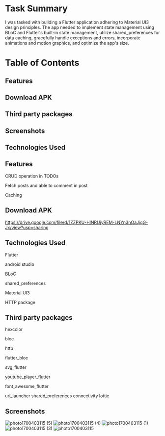 # Task Summary
I was tasked with building a Flutter application adhering to Material UI3 design principles. The app needed to implement state management using BLoC and Flutter's built-in state management, utilize shared_preferences for data caching, gracefully handle exceptions and errors, incorporate animations and motion graphics, and optimize the app's size.

# Table of Contents
## Features
## Download APK
## Third party packages
## Screenshots
## Technologies Used


## Features

CRUD operation in TODOs

Fetch posts and able to comment in post

Caching

## Download APK

https://drive.google.com/file/d/1ZZPKU-HlNRUjyREM-LNYn3nOaJjgG-Jx/view?usp=sharing

## Technologies Used

Flutter 

android studio

BLoC

shared_preferences

Material UI3

HTTP package

## Third party packages
hexcolor

bloc

http

flutter_bloc

svg_flutter

youtube_player_flutter

font_awesome_flutter

url_launcher
shared_preferences
connectivity
lottie

## Screenshots
![photo1700403115 (5)](https://github.com/IshworMoktan/Megatech-ExtraApp/assets/89696918/350481ae-f2ad-4008-a9e2-fe2d3edb2e92)
![photo1700403115 (4)](https://github.com/IshworMoktan/Megatech-ExtraApp/assets/89696918/c46fa266-edfc-4929-a723-c7e741cd246b)
![photo1700403115 (1)](https://github.com/IshworMoktan/Megatech-ExtraApp/assets/89696918/bec8c5e0-cfb7-4561-92c5-12ecb749f455)
![photo1700403115 (3)](https://github.com/IshworMoktan/Megatech-ExtraApp/assets/89696918/221b30b5-d254-4870-9f1b-a09fb4180eec)
![photo1700403115](https://github.com/IshworMoktan/Megatech-ExtraApp/assets/89696918/ecaaff5b-56eb-46e8-84c3-b09ca18ca557)


